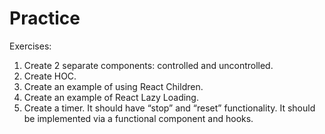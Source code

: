 # Practice

Exercises:
1. Create 2 separate components: controlled and uncontrolled.
2. Create HOC.
3. Create an example of using React Children.
4. Create an example of React Lazy Loading.
5. Create a timer. It should have “stop” and “reset” functionality. It should be implemented
via a functional component and hooks.

